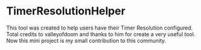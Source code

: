 # TimerResolutionHelper
This tool was created to help users have their Timer Resolution configured. Total credits to valleyofdoom and thanks to him for create a very useful tool. Now this mini project is my small contribution to this community.
